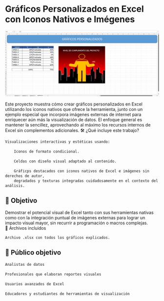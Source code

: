 <h1>Gráficos Personalizados en Excel con Iconos Nativos e Imégenes</h1>

![Preview](GRAFICOS/graficos-personalizados.png)

Este proyecto muestra cómo crear gráficos personalizados en Excel utilizando los iconos nativos que ofrece la herramienta, junto con un ejemplo especial que incorpora imágenes externas de internet para enriquecer aún más la visualización de datos. El enfoque general es mantener la sencillez, aprovechando al máximo los recursos internos de Excel sin complementos adicionales.
🛠️ ¿Qué incluye este trabajo?

    Visualizaciones interactivas y estéticas usando:

        Iconos de formato condicional.

        Celdas con diseño visual adaptado al contenido.

        Gráficps destacados con iconos nativos de Excel e imágenes sin derechos de autor, 
        degradados y texturas integradas cuidadosamente en el contexto del análisis.

<h2>🎯 Objetivo</h2>

Demostrar el potencial visual de Excel tanto con sus herramientas nativas como con la integración puntual de imágenes externas para lograr un impacto visual mayor, sin recurrir a programación o macros complejas.
<br>📎 Archivos incluidos

    Archivo .xlsx con todos los gráficos explicados.

<h2>🧠 Público objetivo</h2>

    Analistas de datos

    Profesionales que elaboran reportes visuales

    Usuarios avanzados de Excel

    Educadores y estudiantes de herramientas de visualización

